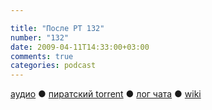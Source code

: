 ```yaml
---

title: "После РТ 132"
number: "132"
date: 2009-04-11T14:33:00+03:00
comments: true
categories: podcast
---
```

[аудио](http://cdn.radio-t.com/rt132post.mp3) ● [пиратский torrent](http://pirates.radio-t.com/torrents/rt132post.mp3.torrent) ● [лог чата](http://chat.radio-t.com/logs/radio-t-132.html) ● [wiki](http://wiki.radio-t.com/%D0%9F%D0%BE%D1%81%D0%BB%D0%B5_%D0%A0%D0%A2_132)<audio src="http://cdn.radio-t.com/rt132post.mp3" preload="none">
